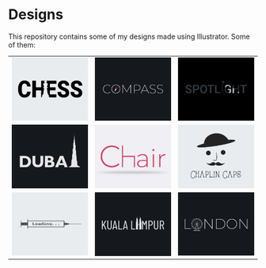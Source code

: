 # Designs
This repository contains some of my designs made using Illustrator.
Some of them:
<table>
    <tr>
      <td><img src="2020-11/png/20.11.2020.png"></td>
      <td><img src="2020-12/png/12.12.2020.png"></td>
      <td><img src="2020-11/png/21.11.2020.png"></td>
    </tr>
    <tr>
      <td><img src="2020-12/png/14.12.2020.png"></td>
      <td><img src="2020-11/png/17.11.2020.png"></td>
      <td><img src="2020-11/png/18.11.2020.png"></td>
    </tr>
    <tr>
      <td><img src="2020-11/png/30.11.2020.png"></td>
      <td><img src="2020-12/png/29.12.2020.png"></td>
      <td><img src="2020-12/png/16.12.2020.png"></td>
    </tr>
</table>
